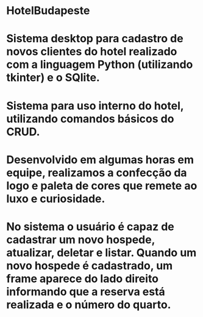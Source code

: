 # HotelBudapeste
# Sistema desktop para cadastro de novos clientes do hotel realizado com a linguagem Python (utilizando tkinter) e o SQlite.

# Sistema para uso interno do hotel, utilizando comandos básicos do CRUD.
# Desenvolvido em algumas horas em equipe, realizamos a confecção da logo e paleta de cores que remete ao luxo e curiosidade.
# No sistema o usuário é capaz de cadastrar um novo hospede, atualizar, deletar e listar. Quando um novo hospede é cadastrado, um frame aparece do lado direito informando que a reserva está realizada e o número do quarto.

